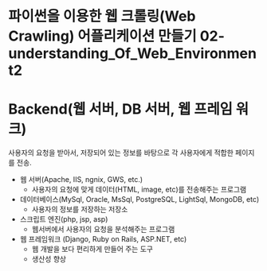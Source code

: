 파이썬을 이용한 웹 크롤링(Web Crawling) 어플리케이션 만들기
02-understanding_Of_Web_Environment2
====================================
# Backend(웹 서버, DB 서버, 웹 프레임 워크)
사용자의 요청을 받아서, 저장되어 있는 정보를 바탕으로 각 사용자에게 적합한 페이지를 전송.
* 웹 서버(Apache, IIS, ngnix, GWS, etc.)
    + 사용자의 요청에 맞게 데이터(HTML, image, etc)를 전송해주는 프로그램
* 데이터베이스(MySql, Oracle, MsSql, PostgreSQL, LightSql, MongoDB, etc)
    + 사용자의 정보를 저장하는 저장소
* 스크립트 엔진(php, jsp, asp)
    + 웹서버에서 사용자의 요청을 분석해주는 프로그램
* 웹 프레임워크 (Django, Ruby on Rails, ASP.NET, etc)
    + 웹 개발을 보다 편리하게 만들어 주는 도구
    + 생산성 향상
    
